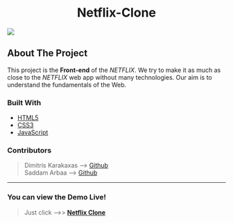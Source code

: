 <p>
    <h1 align="center">Netflix-Clone</h1>
    <a href="https://dimitriskarakaxas.github.io/netflix-clone/"><img src="https://github.com/dimitriskarakaxas/netflix-clone/blob/main/assets/netflix-clone__wallpaper.png"></a>
</p>

## About The Project
This project is the **Front-end** of the *NETFLIX*. We try to make it as much as close to the *NETFLIX* web app without many technologies. Our aim is to understand the fundamentals of the Web.

### Built With
- [HTML5](https://developer.mozilla.org/en-US/docs/Web/Guide/HTML/HTML5)
- [CSS3](https://developer.mozilla.org/en-US/docs/Web/CSS)
- [JavaScript](https://developer.mozilla.org/en-US/docs/Web/JavaScript)

### Contributors
> Dimitris Karakaxas --> [Github](https://github.com/dimitriskarakaxas "Dimitris Karakaxas")   
> Saddam Arbaa --> [Github](https://github.com/CodeWithSaddam "Saddam Arbaa") 

***

### You can view the Demo Live!
> Just click -->> **[Netflix Clone](https://dimitriskarakaxas.github.io/netflix-clone/ "Netfix Clone")**






